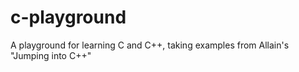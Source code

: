 c-playground
============

A playground for learning C and C++, taking examples from Allain's "Jumping into C++"
